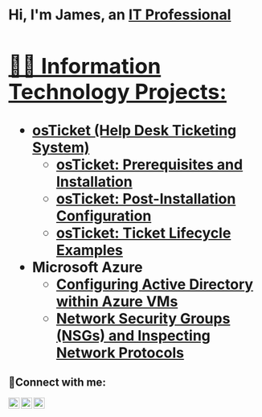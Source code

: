 <h1>Hi, I'm James, an <a href="https://linkedin.com/in/james-burgess-9b467082/">IT Professional

<h2>👨‍💻 Information Technology Projects:</h2>

- <b>osTicket (Help Desk Ticketing System)</b>
  - [osTicket: Prerequisites and Installation](https://github.com/JamesDaron/osticket-prereqs)
  - [osTicket: Post-Installation Configuration](https://github.com/JamesDaron/post-install-config)
  - [osTicket: Ticket Lifecycle Examples](https://github.com/JamesDaron/ticket-lifecycle)
- <b>Microsoft Azure</b>
  - [Configuring Active Directory within Azure VMs](https://github.com/JamesDaron/configure-ad)
  - [Network Security Groups (NSGs) and Inspecting Network Protocols](https://github.com/JamesDaron/azure-network-protocols)

<h2>🤳Connect with me:</h2>

[<img align="left" alt="Josh | Twitter" width="22px" src="https://cdn.jsdelivr.net/npm/simple-icons@v3/icons/twitter.svg" />][twitter]
[<img align="left" alt="Josh | LinkedIn" width="22px" src="https://cdn.jsdelivr.net/npm/simple-icons@v3/icons/linkedin.svg" />][linkedin]
[<img align="left" alt="Josh | Instagram" width="22px" src="https://cdn.jsdelivr.net/npm/simple-icons@v3/icons/instagram.svg" />][instagram]

[twitter]: https://twitter.com/Josh
[instagram]: https://www.instagram.com/Josh
[linkedin]: https://linkedin.com/in/james-burgess-9b467082/
